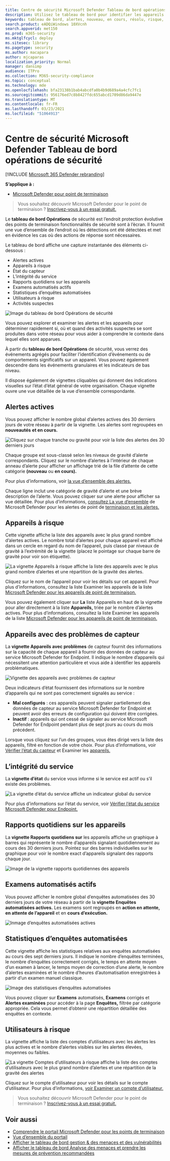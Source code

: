 ```yaml
---
title: Centre de sécurité Microsoft Defender Tableau de bord opérations de sécurité
description: Utilisez le tableau de bord pour identifier les appareils à risque, suivre l’état du service et consulter les statistiques et les informations sur les appareils et les alertes.
keywords: tableau de bord, alertes, nouveau, en cours, résolu, risque, appareils à risque, infections, rapports, statistiques, graphiques, graphiques, santé, détections de programmes malveillants actifs, catégorie de menace, catégories, programme de vol de mot de passe, ransomware, exploit, menace, faible gravité, programmes malveillants actifs
search.product: eADQiWindows 10XVcnh
search.appverid: met150
ms.prod: m365-security
ms.mktglfcycl: deploy
ms.sitesec: library
ms.pagetype: security
ms.author: macapara
author: mjcaparas
localization_priority: Normal
manager: dansimp
audience: ITPro
ms.collection: M365-security-compliance
ms.topic: conceptual
ms.technology: mde
ms.openlocfilehash: bfa23138b1bab4abcdfa0b4b9d689a4a4cfc7fc1
ms.sourcegitcommit: 956176ed7c8b8427fdc655abcd1709d86da9447e
ms.translationtype: MT
ms.contentlocale: fr-FR
ms.lasthandoff: 03/23/2021
ms.locfileid: "51064913"
---
```

# <a name="microsoft-defender-security-center-security-operations-dashboard"></a>Centre de sécurité Microsoft Defender Tableau de bord opérations de sécurité

[!INCLUDE [Microsoft 365 Defender rebranding](../../includes/microsoft-defender.md)]


**S’applique à :**
- [Microsoft Defender pour point de terminaison](https://go.microsoft.com/fwlink/?linkid=2154037)

>Vous souhaitez découvrir Microsoft Defender pour le point de terminaison ? [Inscrivez-vous à un essai gratuit.](https://www.microsoft.com/microsoft-365/windows/microsoft-defender-atp?ocid=docs-wdatp-secopsdashboard-abovefoldlink) 

Le **tableau de bord Opérations** de sécurité est l’endroit protection évolutive des points de terminaison fonctionnalités de sécurité sont à l’écran. Il fournit une vue d’ensemble de l’endroit où les détections ont été détectées et met en évidence les cas où des actions de réponse sont nécessaires. 

Le tableau de bord affiche une capture instantanée des éléments ci-dessous :

- Alertes actives
- Appareils à risque
- État du capteur
- L’intégrité du service
- Rapports quotidiens sur les appareils
- Examens automatisés actifs
- Statistiques d’enquêtes automatisées
- Utilisateurs à risque
- Activités suspectes


![Image du tableau de bord Opérations de sécurité](images/atp-sec-ops-dashboard.png)

Vous pouvez explorer et examiner les alertes et les appareils pour déterminer rapidement si, où et quand des activités suspectes se sont produites dans votre réseau pour vous aider à comprendre le contexte dans lequel elles sont apparues.

À partir du **tableau de bord Opérations** de sécurité, vous verrez des événements agrégés pour faciliter l’identification d’événements ou de comportements significatifs sur un appareil. Vous pouvez également descendre dans les événements granulaires et les indicateurs de bas niveau.

Il dispose également de vignettes cliquables qui donnent des indications visuelles sur l’état d’état général de votre organisation. Chaque vignette ouvre une vue détaillée de la vue d’ensemble correspondante.

## <a name="active-alerts"></a>Alertes actives
Vous pouvez afficher le nombre global d’alertes actives des 30 derniers jours de votre réseau à partir de la vignette. Les alertes sont regroupées en **nouveautés** **et en cours.**

![Cliquez sur chaque tranche ou gravité pour voir la liste des alertes des 30 derniers jours](images/active-alerts-tile.png)

Chaque groupe est sous-classé selon les niveaux de gravité d’alerte correspondants. Cliquez sur le nombre d’alertes à l’intérieur de chaque anneau d’alerte pour afficher un affichage trié de la file d’attente de cette catégorie **(nouveau** ou **en cours).**

Pour plus d’informations, voir [la vue d’ensemble des alertes.](alerts-queue.md)

Chaque ligne inclut une catégorie de gravité d’alerte et une brève description de l’alerte. Vous pouvez cliquer sur une alerte pour afficher sa vue détaillée. Pour plus d’informations, [consultez La vue d’ensemble](investigate-alerts.md) de Microsoft Defender pour les alertes de point de [terminaison et les alertes.](alerts-queue.md)


## <a name="devices-at-risk"></a>Appareils à risque
Cette vignette affiche la liste des appareils avec le plus grand nombre d’alertes actives. Le nombre total d’alertes pour chaque appareil est affiché dans un cercle en regard du nom de l’appareil, puis classé par niveaux de gravité à l’extrémité de la vignette (placez le pointage sur chaque barre de gravité pour voir son étiquette).

![La vignette Appareils à risque affiche la liste des appareils avec le plus grand nombre d’alertes et une répartition de la gravité des alertes.](images/devices-at-risk-tile.png)

Cliquez sur le nom de l’appareil pour voir les détails sur cet appareil. Pour plus d’informations, consultez la liste Examiner les appareils de la liste [Microsoft Defender pour les appareils de point de terminaison.](investigate-machines.md)

Vous pouvez également cliquer sur **La** liste Appareils en haut de la vignette pour aller directement à la liste **Appareils,** triée par le nombre d’alertes actives. Pour plus d’informations, consultez la liste Examiner les appareils de la liste [Microsoft Defender pour les appareils de point de terminaison.](investigate-machines.md)

## <a name="devices-with-sensor-issues"></a>Appareils avec des problèmes de capteur
La **vignette Appareils avec problèmes** de capteur fournit des informations sur la capacité de chaque appareil à fournir des données de capteur au service Microsoft Defender for Endpoint. Il indique le nombre d’appareils qui nécessitent une attention particulière et vous aide à identifier les appareils problématiques.

![Vignette des appareils avec problèmes de capteur](images/atp-tile-sensor-health.png)

Deux indicateurs d’état fournissent des informations sur le nombre d’appareils qui ne sont pas correctement signalés au service :
- **Mal configurés** : ces appareils peuvent signaler partiellement des données de capteur au service Microsoft Defender for Endpoint et peuvent avoir des erreurs de configuration qui doivent être corrigées.
- **Inactif** : appareils qui ont cessé de signaler au service Microsoft Defender for Endpoint pendant plus de sept jours au cours du mois précédent.

Lorsque vous cliquez sur l’un des groupes, vous êtes dirigé vers la liste des appareils, filtré en fonction de votre choix. Pour plus d’informations, voir [Vérifier l’état du capteur](check-sensor-status.md) et Examiner les [appareils.](investigate-machines.md)

## <a name="service-health"></a>L’intégrité du service
La **vignette d’état** du service vous informe si le service est actif ou s’il existe des problèmes.

![La vignette d’état du service affiche un indicateur global du service](images/status-tile.png)

Pour plus d’informations sur l’état du service, voir [Vérifier l’état du service Microsoft Defender pour Endpoint.](service-status.md)


## <a name="daily-devices-reporting"></a>Rapports quotidiens sur les appareils
La **vignette Rapports quotidiens sur** les appareils affiche un graphique à barres qui représente le nombre d’appareils signalant quotidiennement au cours des 30 derniers jours. Pointez sur des barres individuelles sur le graphique pour voir le nombre exact d’appareils signalant des rapports chaque jour.

![Image de la vignette rapports quotidiennes des appareils](images/atp-daily-devices-reporting.png)


## <a name="active-automated-investigations"></a>Examens automatisés actifs
Vous pouvez afficher le nombre global d’enquêtes automatisées des 30 derniers jours de votre réseau à partir de la **vignette Enquêtes automatisées actives.** Les examens sont regroupés en **action en attente,** **en attente de l’appareil** et en **cours d’exécution.**

![Inmage d’enquêtes automatisées actives](images/atp-active-investigations-tile.png)


## <a name="automated-investigations-statistics"></a>Statistiques d’enquêtes automatisées
Cette vignette affiche les statistiques relatives aux enquêtes automatisées au cours des sept derniers jours. Il indique le nombre d’enquêtes terminées, le nombre d’enquêtes correctement corrigés, le temps en attente moyen d’un examen à lancer, le temps moyen de correction d’une alerte, le nombre d’alertes examinées et le nombre d’heures d’automatisation enregistrées à partir d’un examen manuel classique. 

![Image des statistiques d’enquêtes automatisées](images/atp-automated-investigations-statistics.png)

Vous pouvez cliquer sur **Examens** automatisés, **Examens** corrigés et **Alertes examinées** pour accéder à la page **Enquêtes,** filtrée par catégorie appropriée. Cela vous permet d’obtenir une répartition détaillée des enquêtes en contexte.

## <a name="users-at-risk"></a>Utilisateurs à risque
La vignette affiche la liste des comptes d’utilisateurs avec les alertes les plus actives et le nombre d’alertes visibles sur les alertes élevées, moyennes ou faibles. 

![La vignette Comptes d’utilisateurs à risque affiche la liste des comptes d’utilisateurs avec le plus grand nombre d’alertes et une répartition de la gravité des alertes](images/atp-users-at-risk.png)

Cliquez sur le compte d’utilisateur pour voir les détails sur le compte d’utilisateur. Pour plus d’informations, [voir Examiner un compte d’utilisateur.](investigate-user.md)

>Vous souhaitez découvrir Microsoft Defender pour le point de terminaison ? [Inscrivez-vous à un essai gratuit.](https://www.microsoft.com/microsoft-365/windows/microsoft-defender-atp?ocid=docs-wdatp-secopsdashboard-belowfoldlink)

## <a name="related-topics"></a>Voir aussi
- [Comprendre le portail Microsoft Defender pour les points de terminaison](use.md)
- [Vue d’ensemble du portail](portal-overview.md)
- [Afficher le tableau de bord gestion & des menaces et des vulnérabilités](tvm-dashboard-insights.md)
- [Afficher le tableau de bord Analyse des menaces et prendre les mesures de prévention recommandées](threat-analytics.md)
